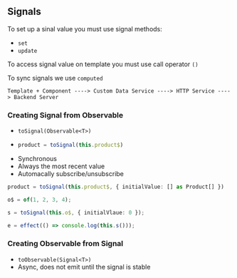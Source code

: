 ## Signals

To set up a sinal value you must use signal methods:

- `set`
- `update`

To access signal value on template you must use call operator `()`

To sync signals we use `computed`

```
Template + Component ----> Custom Data Service ----> HTTP Service ----> Backend Server
```

### Creating Signal from Observable

- `toSignal(Observable<T>)`
- ```ts
  product = toSignal(this.product$)
  ```
- Synchronous 
- Always the most recent value
- Automacally subscribe/unsubscribe

```ts
product = toSignal(this.product$, { initialValue: [] as Product[] })
```

```ts
o$ = of(1, 2, 3, 4);

s = toSignal(this.o$, { initialVlaue: 0 });

e = effect(() => console.log(this.s()));
```

### Creating Observable from Signal

- `toObservable(Signal<T>)`
- Async, does not emit until the signal is stable